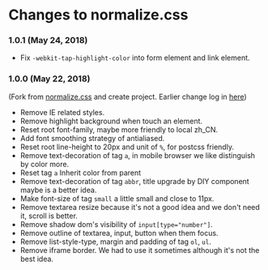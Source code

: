 # Changes to normalize.css

### 1.0.1 (May 24, 2018)

* Fix `-webkit-tap-highlight-color` into form element and link element.

### 1.0.0 (May 22, 2018)

(Fork from [normalize.css](https://github.com/necolas/normalize.css) and create project.
Earlier change log in [here](https://github.com/necolas/normalize.css/blob/master/CHANGELOG.md))

* Remove IE related styles.
* Remove highlight background when touch an element.
* Reset root font-family, maybe more friendly to local zh_CN.
* Add font smoothing strategy of antialiased.
* Reset root line-height to 20px and unit of `%`, for postcss friendly.
* Remove text-decoration of tag `a`, in mobile browser we like distinguish by color more.
* Reset tag `a` Inherit color from parent
* Remove text-decoration of tag `abbr`, title upgrade by DIY component maybe is a better idea.
* Make font-size of tag `small` a little small and close to 11px.
* Remove textarea resize because it's not a good idea and we don't need it, scroll is better.
* Remove shadow dom's visibility of `input[type="number"]`. 
* Remove outline of textarea, input, button when them focus.
* Remove list-style-type, margin and padding of tag `ol`, `ul`.
* Remove iframe border. We had to use it sometimes although it's not the best idea.
